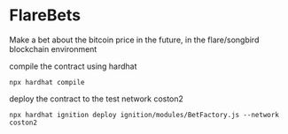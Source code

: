 # FlareBets
Make a bet about the bitcoin price in the future, in the flare/songbird blockchain environment

compile the contract using hardhat
```shell
npx hardhat compile
```

deploy the contract to the test network coston2
```shell
npx hardhat ignition deploy ignition/modules/BetFactory.js --network coston2
```
